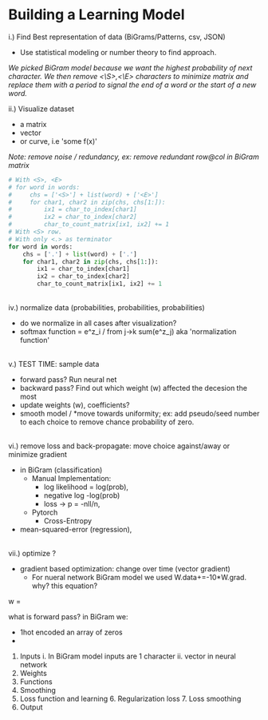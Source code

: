 # Building a Learning Model

i.) Find Best representation of data (BiGrams/Patterns, csv, JSON)
   - Use statistical modeling or number theory to find approach.


_We picked BiGram model because we want the highest probability of next character.
We then remove <\S>,<\E> characters to minimize matrix and replace them with a period to signal the end of a word or the start of a new word._

ii.) Visualize dataset

- a matrix
- vector
- or curve, i.e 'some f(x)'

_Note: remove noise / redundancy,  ex: remove redundant row@col in BiGram matrix_
```python
# With <S>, <E>
# for word in words:
#     chs = ['<S>'] + list(word) + ['<E>']
#     for char1, char2 in zip(chs, chs[1:]):
#         ix1 = char_to_index[char1]
#         ix2 = char_to_index[char2]
#         char_to_count_matrix[ix1, ix2] += 1
# With <S> row. 
# With only <.> as terminator
for word in words:
    chs = ['.'] + list(word) + ['.']
    for char1, char2 in zip(chs, chs[1:]):
        ix1 = char_to_index[char1]
        ix2 = char_to_index[char2]
        char_to_count_matrix[ix1, ix2] += 1
```
 
\
iv.) normalize data (probabilities, probabilities, probabilities)
- do we normalize in all cases after visualization?
- softmax function = e^z_i / from j->k sum(e^z_j) aka 'normalization function'

\
v.) TEST TIME: sample data
- forward pass? Run neural net
- backward pass? Find out which weight (w) affected the decesion the most
- update weights (w), coefficients?
- smooth model / *move towards uniformity; ex: add pseudo/seed number to each choice to remove chance probability of zero.

\
vi.) remove loss and back-propagate: move choice against/away or minimize gradient
- in BiGram (classification) 
  - Manual Implementation:
    - log likelihood = log(prob), 
    - negative log -log(prob) 
    - loss -> p = -nll/n,
  - Pytorch
    - Cross-Entropy
-  mean-squared-error (regression), 

\
vii.) optimize ? 
- gradient based optimization: change over time (vector gradient)
  - For nueral network BiGram model we used W.data+=-10*W.grad. why? this equation?

w = 

what is forward pass? in BiGram we:
- 1hot encoded an array of zeros
- 
1. Inputs 
   i. In BiGram model inputs are 1 character
   ii. vector in neural network 
2. Weights
3. Functions
4. Smoothing
5. Loss function and learning
   6. Regularization loss
   7. Loss smoothing
5. Output